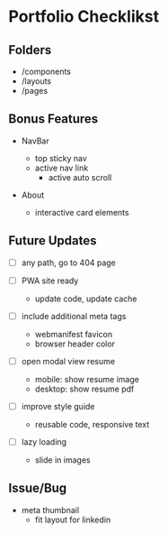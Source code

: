 # Portfolio Checklikst

## Folders

- /components
- /layouts
- /pages

## Bonus Features

- NavBar
  - top sticky nav
  - active nav link
    - active auto scroll

- About
  - interactive card elements

## Future Updates

- [ ] any path, go to 404 page

- [ ] PWA site ready
  - update code, update cache

- [ ] include additional meta tags
  - webmanifest favicon
  - browser header color

- [ ] open modal view resume
  - mobile: show resume image
  - desktop: show resume pdf

- [ ] improve style guide
  - reusable code, responsive text

- [ ] lazy loading
  - slide in images

## Issue/Bug

- meta thumbnail
  - fit layout for linkedin
